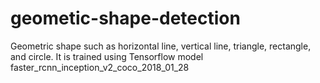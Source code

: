 # geometic-shape-detection
Geometric shape such as horizontal line, vertical line, triangle, rectangle, and circle.
It is trained using Tensorflow model faster_rcnn_inception_v2_coco_2018_01_28
